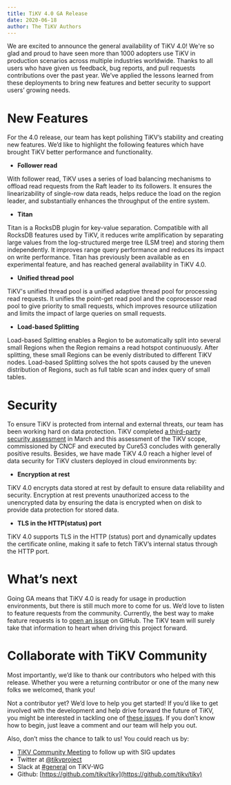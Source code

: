```yaml
---
title: TiKV 4.0 GA Release
date: 2020-06-18
author: The TiKV Authors
---
```


We are excited to announce the general availability of TiKV 4.0! We're so glad and proud to have seen more than 1000 adopters use TiKV in production scenarios across multiple industries worldwide. Thanks to all users who have given us feedback, bug reports, and pull requests contributions over the past year. We’ve applied the lessons learned from these deployments to bring new features and better security to support users’ growing needs.

# New Features

For the 4.0 release, our team has kept polishing TiKV’s stability and creating new features. We’d like to highlight the following features which have brought TiKV better performance and functionality.

*   **Follower read**

With follower read, TiKV uses a series of load balancing mechanisms to offload read requests from the Raft leader to its followers. It ensures the linearizability of single-row data reads, helps reduce the load on the region leader, and substantially enhances the throughput of the entire system.

*   **Titan**

Titan is a RocksDB plugin for key-value separation. Compatible with all RocksDB features used by TiKV, it reduces write amplification by separating large values from the log-structured merge tree (LSM tree) and storing them independently. It improves range query performance and reduces its impact on write performance. Titan has previously been available as en experimental feature, and has reached general availability in TiKV 4.0. 

*   **Unified thread pool**

TiKV's unified thread pool is a unified adaptive thread pool for processing read requests. It unifies the point-get read pool and the coprocessor read pool to give priority to small requests, which improves resource utilization and limits the impact of large queries on small requests.

*   **Load-based Splitting** 

Load-based Splitting enables a Region to be automatically split into several small Regions when the Region remains a read hotspot continuously. After splitting, these small Regions can be evenly distributed to different TiKV nodes. Load-based Splitting solves the hot spots caused by the uneven distribution of Regions, such as full table scan and index query of small tables.

# Security

To ensure TiKV is protected from internal and external threats, our team has been working hard on data protection. TiKV completed [a third-party security assessment](https://tikv.org/blog/tikv-pass-security-audit/) in March and this assessment of the TiKV scope, commissioned by CNCF and executed by Cure53 concludes with generally positive results. Besides, we have made TiKV 4.0 reach a higher level of data security for TiKV clusters deployed in cloud environments by:

*   **Encryption at rest**

TiKV 4.0 encrypts data stored at rest by default to ensure data reliability and security. Encryption at rest prevents unauthorized access to the unencrypted data by ensuring the data is encrypted when on disk to provide data protection for stored data.

*   **TLS in the HTTP(status) port**

TiKV 4.0 supports TLS in the HTTP (status) port and dynamically updates the certificate online, making it safe to fetch TiKV’s internal status through the HTTP port. 

# What’s next

Going GA means that TiKV 4.0 is ready for usage in production environments, but there is still much more to come for us. We’d love to listen to feature requests from the community. Currently, the best way to make feature requests is to [open an issue](https://github.com/tikv/tikv/issues/new?template=feature-request.md) on GitHub. The TiKV team will surely take that information to heart when driving this project forward.

# Collaborate with TiKV Community

Most importantly, we’d like to thank our contributors who helped with this release. Whether you were a returning contributor or one of the many new folks we welcomed, thank you!

Not a contributor yet? We’d love to help you get started! If you’d like to get involved with the development and help drive forward the future of TiKV, you might be interested in tackling one of [these issues](https://github.com/tikv/tikv/issues?q=is%3Aopen+is%3Aissue+label%3Adifficulty%2Feasy). If you don’t know how to begin, just leave a comment and our team will help you out. 

Also, don’t miss the chance to talk to us! You could reach us by:

*   [TiKV Community Meeting](https://docs.google.com/document/d/1CWUAkBrcm9KPclAu8fWHZzByZ0yhsQdRggnEdqtRMQ8/edit) to follow up with SIG updates
*   Twitter at [@tikvproject](https://twitter.com/tikvproject)
*   Slack at [#general](https://bit.ly/2ZcrVTI) on TiKV-WG
*   Github: [https://github.com/tikv/tikv](https://github.com/tikv/tikv)